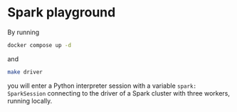 # Spark playground
By running
```bash
docker compose up -d
```
and
```bash
make driver
```
you will enter a Python interpreter session with a variable `spark: SparkSession` connecting to the driver of a Spark
cluster with three workers, running locally.
